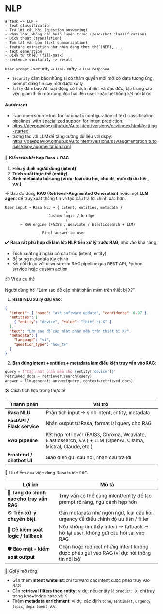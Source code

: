 # NLP 
```
a task => LLM -
- text classification
- Trả lời câu hỏi (question answering)
- Phân loại không cần huấn luyện trước (zero-shot classification)
- Dịch thuật (translation)
- Tóm tắt văn bản (text summarization)
- feature extraction như nhận dạng thực thể (NER), ...
- text generation
- Điền từ thiếu (fill-mask)
- sentence similarity -> result
```

`User prompt` - security -> `LLM` - safty -> `LLM response`
* `Security` đãm bảo những ai có thẩm quyền mới mởi có data tương ứng, prompt đáng tin cậy mới được xử lý
* `Safty` đãm bảo AI hoạt động có trách nhiệm và đạo đức, tập trung vào việc giảm thiểu nội dung độc hại đến user hoặc hệ thống kết nối khác


#### AutoIntent 
* is an open source tool for automatic configuration of text classification pipelines, with specialized support for intent prediction.
* https://deeppavlov.github.io/AutoIntent/versions/dev/index.html#getting-started
* tương tác với LLM để tăng cường dữ liệu với dspy: https://deeppavlov.github.io/AutoIntent/versions/dev/augmentation_tutorials/dspy_augmentation.html

#### 🧠 Kiến trúc kết hợp Rasa + RAG

1. **Hiểu ý định người dùng (intent)**
2. **Trích xuất thực thể (entity)**
3. **Sinh metadata bổ sung (ví dụ: loại câu hỏi, chủ đề, mức độ ưu tiên, v.v.)**

→ Sau đó dùng **RAG (Retrieval-Augmented Generation)** hoặc một **LLM agent** để truy xuất thông tin và tạo câu trả lời chính xác hơn.

```text
User input → Rasa NLU → { intent, entities, metadata }
                            ↓
                    Custom logic / bridge
                            ↓
       → RAG engine (FAISS / Weaviate / Elasticsearch + LLM)
                            ↓
                 Final answer to user
```

✔️ **Rasa rất phù hợp để làm lớp NLP tiền xử lý trước RAG**, nhờ vào khả năng:
* Trích xuất ngữ nghĩa có cấu trúc (intent, entity)
* Bổ sung metadata tùy chỉnh
* Kết nối được với downstream RAG pipeline qua REST API, Python service hoặc custom action

📦 Ví dụ cụ thể

Người dùng hỏi “Làm sao để cập nhật phần mềm trên thiết bị X?”

1. **Rasa NLU xử lý đầu vào**:

```json
{
  "intent": { "name": "ask_software_update", "confidence": 0.97 },
  "entities": [
    { "entity": "device", "value": "thiết bị X" }
  ],
  "text": "Làm sao để cập nhật phần mềm trên thiết bị X?",
  "metadata": {
    "language": "vi",
    "question_type": "how_to"
  }
}
```

2. **Bạn dùng intent + entities + metadata làm điều kiện truy vấn vào RAG**:

```python
query = f"Cập nhật phần mềm cho {entity['device']}"
retrieved_docs = retriever.search(query)
answer = llm.generate_answer(query, context=retrieved_docs)
```

🛠 Cách tích hợp trong thực tế

| Thành phần                  | Vai trò                                                                                                        |
| --------------------------- | -------------------------------------------------------------------------------------------------------------- |
| **Rasa NLU**                | Phân tích input → sinh intent, entity, metadata                                                                |
| **FastAPI / Flask service** | Nhận output từ Rasa, format lại query cho RAG                                                                  |
| **RAG pipeline**            | Kết hợp retriever (FAISS, Chroma, Weaviate, Elasticsearch, v.v.) + LLM (OpenAI, Ollama, Mistral, Claude, etc.) |
| **Frontend / chatbot UI**   | Giao diện gửi câu hỏi, nhận câu trả lời                                                                        |

 📌 Ưu điểm của việc dùng Rasa trước RAG

| Lợi ích                                   | Mô tả                                                                                     |
| ----------------------------------------- | ----------------------------------------------------------------------------------------- |
| 🎯 **Tăng độ chính xác cho truy vấn RAG** | Truy vấn có thể dùng intent/entity để tạo prompt rõ ràng, ngữ cảnh hẹp hơn                |
| ⚙️ **Tiền xử lý chuyên biệt**             | Gắn metadata như ngôn ngữ, loại câu hỏi, urgency để điều chỉnh độ ưu tiên / filter        |
| 🧩 **Dễ kiểm soát logic / fallback**      | Nếu không tìm thấy intent → fallback → hỏi lại user, không gửi câu hỏi sai vào RAG        |
| 🛡 **Bảo mật + kiểm soát output**         | Chặn hoặc redirect những intent không được phép gửi vào RAG (ví dụ: hỏi thông tin nội bộ) |

🧪 Gợi ý mở rộng

* Gắn thêm **intent whitelist**: chỉ forward các intent được phép truy vào RAG
* Gắn **retrieval filters theo entity**: ví dụ: nếu entity là `product: X`, chỉ truy trong knowledge base về X
* Thêm **metadata enrichment**: ví dụ: xác định `tone`, `sentiment`, `urgency`, `topic`, `department`, v.v.


